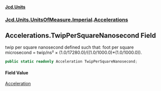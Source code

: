 #### [Jcd.Units](index.md 'index')
### [Jcd.Units.UnitsOfMeasure.Imperial](Jcd.Units.UnitsOfMeasure.Imperial.md 'Jcd.Units.UnitsOfMeasure.Imperial').[Accelerations](Accelerations.md 'Jcd.Units.UnitsOfMeasure.Imperial.Accelerations')

## Accelerations.TwipPerSquareNanosecond Field

twip per square nanosecond defined such that: foot per square microsecond = twip/ns² × (1.0/17280.0)/((1.0/1000.0)*(1.0/1000.0)).

```csharp
public static readonly Acceleration TwipPerSquareNanosecond;
```

#### Field Value
[Acceleration](Acceleration.md 'Jcd.Units.UnitTypes.Acceleration')
